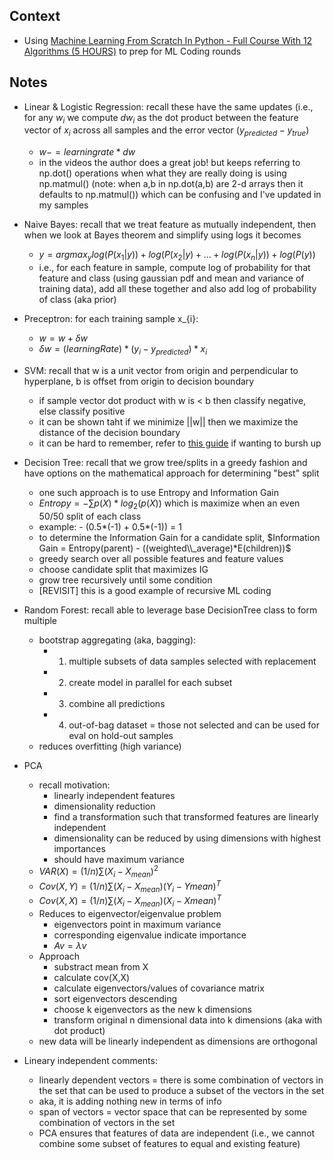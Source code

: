 ## Context
* Using [Machine Learning From Scratch In Python - Full Course With 12 Algorithms (5 HOURS)](https://www.youtube.com/watch?v=rLOyrWV8gmA) to prep for ML Coding rounds

## Notes
* Linear & Logistic Regression: recall these have the same updates (i.e., for any $w_{i}$ we compute $dw_{i}$ as the dot product between the feature vector of $x_{i}$ across all samples and the error vector $(y_{predicted} - y_{true})$
  * $w -= learning rate * dw$
  * in the videos the author does a great job! but keeps referring to np.dot() operations when what they are really doing is using np.matmul() (note: when a,b in np.dot(a,b) are 2-d arrays then it defaults to np.matmul()) which can be confusing and I've updated in my samples 

* Naive Bayes: recall that we treat feature as mutually independent, then when we look at Bayes theorem and simplify using logs it becomes
  * $y = argmax_{y} log(P(x_{1}|y)) + log(P(x_{2}|y) + ... + log(P(x_{n}|y)) + log(P(y))$
  * i.e., for each feature in sample, compute log of probability for that feature and class (using gaussian pdf and mean and variance of training data), add all these together and also add log of probability of class (aka prior)

* Preceptron: for each training sample x_{i}:
  * $w = w + \delta w$
  * $\delta w = (learningRate) * (y_{i} - y_{predicted}) * x_{i}$

* SVM: recall that w is a unit vector from origin and perpendicular to hyperplane, b is offset from origin to decision boundary
  * if sample vector dot product with w is < b then classify negative, else classify positive
  * it can be shown taht if we minimize ||w|| then we maximize the distance of the decision boundary
  * it can be hard to remember, refer to [this guide](https://www.analyticsvidhya.com/blog/2021/10/support-vector-machinessvm-a-complete-guide-for-beginners/) if wanting to bursh up 

* Decision Tree: recall that we grow tree/splits in a greedy fashion and have options on the mathematical approach for determining "best" split
  * one such approach is to use Entropy and Information Gain
  * $Entropy = - {\sum} p(X)*log_{2}(p(X))$ which is maximize when an even 50/50 split of each class
  * example: - (0.5*(-1) + 0.5*(-1)) = 1
  * to determine the Information Gain for a candidate split, $Information Gain = Entropy(parent) - ((weighted\\_average)*E(children))$
  * greedy search over all possible features and feature values
  * choose candidate split that maximizes IG
  * grow tree recursively until some condition
  * [REVISIT] this is a good example of recursive ML coding

* Random Forest: recall able to leverage base DecisionTree class to form multiple
  * bootstrap aggregating (aka, bagging):
    * 1. multiple subsets of data samples selected with replacement
    * 2. create model in parallel for each subset
    * 3. combine all predictions
    * 4. out-of-bag dataset = those not selected and can be used for eval on hold-out samples
  * reduces overfitting (high variance)

* PCA
  * recall motivation:
    * linearly independent features
    * dimensionality reduction
    * find a transformation such that transformed features are linearly independent
    * dimensionality can be reduced by using dimensions with highest importances
    * should have maximum variance
  * $VAR(X) = (1/n) \sum (X_{i} - X_{mean})^2$
  * $Cov(X, Y) = (1/n) \sum (X_{i} - X_{mean})(Y_{i} - Y{mean})^T$
  * $Cov(X, X) = (1/n) \sum (X_{i} - X_{mean})(X_{i} - X{mean})^T$
  * Reduces to eigenvector/eigenvalue problem
    * eigenvectors point in maximum variance
    * corresponding eigenvalue indicate importance
    * $Av = \lambda v$
  * Approach
    * substract mean from X
    * calculate cov(X,X)
    * calculate eigenvectors/values of covariance matrix
    * sort eigenvectors descending
    * choose k eigenvectors as the new k dimensions
    * transform original n dimensional data into k dimensions (aka with dot product)
  * new data will be linearly independent as dimensions are orthogonal

* Lineary independent comments:
  * linearly dependent vectors = there is some combination of vectors in the set that can be used to produce a subset of the vectors in the set
  * aka, it is adding nothing new in terms of info
  * span of vectors = vector space that can be represented by some combination of vectors in the set
  * PCA ensures that features of data are independent (i.e., we cannot combine some subset of features to equal and existing feature)
